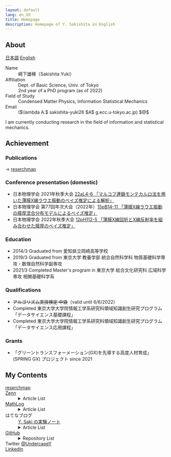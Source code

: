 ```yaml
---
layout: default
lang: en_US
title: Homepage
description: Homepage of Y. Sakishita in English
---
```


## About

[日本語](./index) [English](./index_en)

<dl>
<dt>Name</dt>
<dd>崎下雄稀（Sakishita Yuki）</dd>
<dt>Affiliation</dt>
<dd>Dept. of Basic Science, Univ. of Tokyo<br>
2nd year of a PhD program (as of 2022)</dd>
<dt>Field of Study</dt>
<dd>Condensed Matter Physics, Information Statistical Mechanics</dd>
<dt>Email</dt>
<dd> ($\lambda A.$ sakishita-yuki26 $A$ g.ecc.u-tokyo.ac.jp) $@$ </dd>
</dl>

I am currently conducting research in the field of information and statistical mechanics.

## Achievement

### Publications

→ <a href="https://researchmap.jp/yuki_sakishita">reserchmap</a>

### Conference presentation (domestic)

- 日本物理学会 2021年秋季大会  [22aL4-6 「マルコフ連鎖モンテカルロ法を用いた薄膜X線ラウエ振動のベイズ推定による解析」](https://w4.gakkai-web.net/jps_search/2021au/data/html/program11.html#:~:text=%E3%83%9E%E3%83%AB%E3%82%B3%E3%83%95%E9%80%A3%E9%8E%96%E3%83%A2%E3%83%B3%E3%83%86%E3%82%AB%E3%83%AB%E3%83%AD%E6%B3%95%E3%82%92%E7%94%A8%E3%81%84%E3%81%9F%E8%96%84%E8%86%9CX%E7%B7%9A%E3%83%A9%E3%82%A6%E3%82%A8%E6%8C%AF%E5%8B%95%E3%81%AE%E3%83%99%E3%82%A4%E3%82%BA%E6%8E%A8%E5%AE%9A%E3%81%AB%E3%82%88%E3%82%8B%E8%A7%A3%E6%9E%90)
- 日本物理学会 第77回年次大会（2022年）[15pB14-11 「薄膜X線ラウエ振動の膜厚混合分布モデルによるベイズ推定」](https://onsite.gakkai-web.net/jps/jps_search/2022sp/data2/html/program11.html#:~:text=%E8%96%84%E8%86%9CX%E7%B7%9A%E3%83%A9%E3%82%A6%E3%82%A8%E6%8C%AF%E5%8B%95%E3%81%AE%E8%86%9C%E5%8E%9A%E6%B7%B7%E5%90%88%E5%88%86%E5%B8%83%E3%83%A2%E3%83%87%E3%83%AB%E3%81%AB%E3%82%88%E3%82%8B%E3%83%99%E3%82%A4%E3%82%BA%E6%8E%A8%E5%AE%9A)
- 日本物理学会 2022年秋季大会  [12pH112-5 「薄膜X線回折とX線反射率を組み合わせた膜厚のベイズ推定」](https://onsite.gakkai-web.net/jps/jps_search/2022au/data2/html/program11.html#j12pH112:~:text=%E8%96%84%E8%86%9CX%E7%B7%9A%E5%9B%9E%E6%8A%98%E3%81%A8X%E7%B7%9A%E5%8F%8D%E5%B0%84%E7%8E%87%E3%82%92%E7%B5%84%E3%81%BF%E5%90%88%E3%82%8F%E3%81%9B%E3%81%9F%E8%86%9C%E5%8E%9A%E3%81%AE%E3%83%99%E3%82%A4%E3%82%BA%E6%8E%A8%E5%AE%9A)

### Education

- 2014/3 Graduated from 愛知県立岡崎高等学校
- 2019/3 Graduated from 東京大学 教養学部 統合自然科学科 物質基礎科学専攻・数理自然科学副専攻
- 2021/3 Completed Master's program in 東京大学 総合文化研究科 広域科学専攻 相関基礎科学系

### Qualifications

- ~~アルゴリズム実技検定 中級~~（valid until 6/6/2022）
- Completed 東京大学大学院情報工学系研究科領域知識創生研究プログラム「データサイエンス基礎課程」
- Completed 東京大学大学院情報工学系研究科領域知識創生研究プログラム「データサイエンス応用課程」

### Grants

- 「グリーントランスフォーメーション(GX)を先導する高度人材育成」(SPRING GX) プロジェクト since 2021

## My Contents

<dl>
<dt><a href="https://researchmap.jp/yuki_sakishita">reserchmap</a></dt>
<dt><a href="https://zenn.dev/ysaki51">Zenn</a></dt>
<dd>
<details>
<summary>Article List</summary>
<div>
<ul>
<li><a href="https://zenn.dev/ysaki51/articles/45d180e3755410">C#におけるベクトル的データ構造のパフォーマンス比較①</a></li>
<li><a href="https://zenn.dev/ysaki51/articles/47122564898e5d">C#におけるベクトル的データ構造のパフォーマンス比較②</a></li>
</ul>
</div>
</details>
</dd>
<dt><a href="https://mathlog.info/users/2173/articles">MathLog</a></dt>
<dd>
<details>
<summary>Article List</summary>
<div>
<ul>
<li><a href="https://mathlog.info/articles/2644">傾きを共有して切片が異なるデータ列の線形回帰</a></li>
<li><a href="https://mathlog.info/articles/2936">相関係数と線形回帰の関係</a></li>
<li><a href="https://mathlog.info/articles/3146">2点の最短経路が直線であることを変分法で示す</a></li>
</ul>
</div>
</details>
</dd>
<dt>はてなブログ</dt>
<dd><a href="https://undercapey.hatenablog.com/">Y. Saki の実験ノート</a></dd>
<dd>
<details>
<summary>Article List</summary>
<div>
<ul>
<li><a
href="https://undercapey.hatenablog.com/entry/2022/08/22/154815">2重の三角関数の級数展開とBessel関数とJosephson効果</a>
</li>
</ul>
</div>
</details>
</dd>
<dt><a href="https://github.com/Y-Saki26">GitHub</a></dt>
<dd>
<details>
<summary>Repository List</summary>
<div>
<ul>
<li><a href="https://github.com/Y-Saki26/pages">pages</a><br>
This Website</li>
<li><a href="https://github.com/Y-Saki26/memorandum">memorandum</a><br>
Code collection for memorandum
<ul>
<li><a href="https://github.com/Y-Saki26/memorandum/tree/main/SimpleNeuralNet-hands-on"
title="SimpleNeuralNet-hands-onn">SimpleNeuralNet-hands-on</a><br>
Memorandum on Building, Training, and Validating Neural Networks with PyTorch Using skorch, a skleran-like API Wrapper</li>
</ul>
</li>
<li><a href="https://github.com/Y-Saki26/benchmarks">benchmarks</a><br>
Benchmark Collection
<ul>
<li><a href="https://github.com/Y-Saki26/benchmarks/tree/main/Benchmark/Vectors"
title="Vectors">Vectors</a><br>
Comparison of vectorial operations on several elements in C#<br>
See <a href="https://zenn.dev/ysaki51/articles/45d180e3755410">Articles in Zenn</a>.
</li>
</ul>
</li>
<li><a href="https://github.com/Y-Saki26/remcmc">remcmc</a><br>
Replica exchange MCMC calculation (WIP)</li>
</ul>
</div>
</details>
</dd>
<dt>Twitter <a href="https://twitter.com/UndercapeY">@UndercapeY</a></dt>
<dt><a href="https://www.linkedin.com/in/yuki-sakishita">LinkedIn</a></dt>
</dl>
